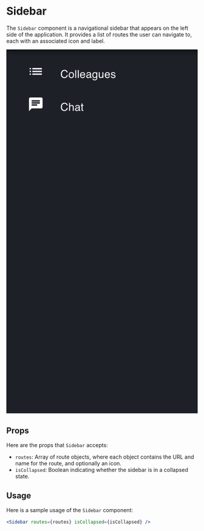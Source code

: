 # Sidebar

The `Sidebar` component is a navigational sidebar that appears on the left side of the application. It provides a list of routes the user can navigate to, each with an associated icon and label.

![Sidebar Component](../../static/media/sidebar.png)

## Props

Here are the props that `Sidebar` accepts:

- `routes`: Array of route objects, where each object contains the URL and name for the route, and optionally an icon.
- `isCollapsed`: Boolean indicating whether the sidebar is in a collapsed state.

## Usage

Here is a sample usage of the `Sidebar` component:

```jsx
<Sidebar routes={routes} isCollapsed={isCollapsed} />
```
